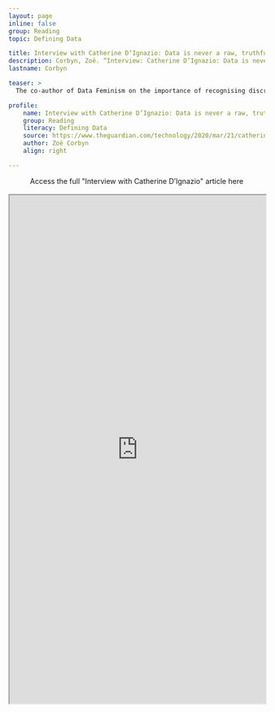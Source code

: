 ```yaml
---
layout: page
inline: false
group: Reading
topic: Defining Data

title: Interview with Catherine D’Ignazio: Data is never a raw, truthful input – and it is never neutral
description: Corbyn, Zoë. “Interview: Catherine D’Ignazio: Data is never a raw, truthful input – and it is never neutral.” The Guardian-U.S. Edition. 21 March 2020. https://www.theguardian.com/technology/2020/mar/21/catherine-dignazio-data-is-never-a-raw-truthful-input-and-it-is-never-neutral. Accessed 6 June 2023.
lastname: Corbyn

teaser: >
  The co-author of Data Feminism on the importance of recognising discrimination in algorithms, understanding it at a technical level – and introducing measures to stamp it out

profile:
    name: Interview with Catherine D’Ignazio: Data is never a raw, truthful input – and it is never neutral
    group: Reading
    literacy: Defining Data
    source: https://www.theguardian.com/technology/2020/mar/21/catherine-dignazio-data-is-never-a-raw-truthful-input-and-it-is-never-neutral
    author: Zoë Corbyn
    align: right

---
```


<link rel="stylesheet" href="https://cdn.jsdelivr.net/npm/@shoelace-style/shoelace@2.5.2/cdn/themes/light.css" />
<script type="module" src="https://cdn.jsdelivr.net/npm/@shoelace-style/shoelace@2.5.2/cdn/shoelace.js" ></script>

<div>
  <center>
  <sl-button-group label="Alignment">
  <sl-button href="https://www.theguardian.com/technology/2020/mar/21/catherine-dignazio-data-is-never-a-raw-truthful-input-and-it-is-never-neutral">Access the full "Interview with Catherine D’Ignazio" article here</sl-button>
  </sl-button-group>
</center>
</div>

<br>

<iframe width="100%" height="1000" src="https://www.theguardian.com/technology/2020/mar/21/catherine-dignazio-data-is-never-a-raw-truthful-input-and-it-is-never-neutral" allowfullscreen>iFrame HERE</iframe>
